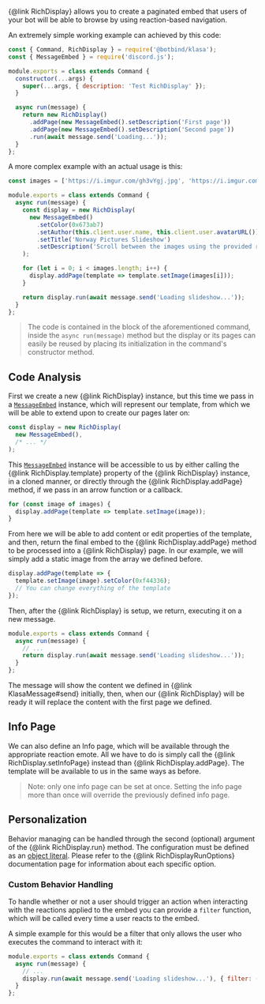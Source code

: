{@link RichDisplay} allows you to create a paginated embed that users of your bot will be able to browse by using reaction-based navigation.

An extremely simple working example can achieved by this code:

```javascript
const { Command, RichDisplay } = require('@botbind/klasa');
const { MessageEmbed } = require('discord.js');

module.exports = class extends Command {
  constructor(...args) {
    super(...args, { description: 'Test RichDisplay' });
  }

  async run(message) {
    return new RichDisplay()
      .addPage(new MessageEmbed().setDescription('First page'))
      .addPage(new MessageEmbed().setDescription('Second page'))
      .run(await message.send('Loading...'));
  }
};
```

A more complex example with an actual usage is this:

```javascript
const images = ['https://i.imgur.com/gh3vYgj.jpg', 'https://i.imgur.com/vBV81m4.jpg', 'https://i.imgur.com/92hAsqe.jpg'];

module.exports = class extends Command {
  async run(message) {
    const display = new RichDisplay(
      new MessageEmbed()
        .setColor(0x673ab7)
        .setAuthor(this.client.user.name, this.client.user.avatarURL())
        .setTitle('Norway Pictures Slideshow')
        .setDescription('Scroll between the images using the provided reaction emotes.'),
    );

    for (let i = 0; i < images.length; i++) {
      display.addPage(template => template.setImage(images[i]));
    }

    return display.run(await message.send('Loading slideshow...'));
  }
};
```

> The code is contained in the block of the aforementioned command, inside the `async run(message)` method but the display or its pages can easily be reused by placing its initialization in the command's constructor method.

## Code Analysis

First we create a new {@link RichDisplay} instance, but this time we pass in a [`MessageEmbed`](https://discord.js.org/#/docs/main/master/class/MessageEmbed) instance, which will represent our template, from which we will be able to extend upon to create our pages later on:

```javascript
const display = new RichDisplay(
  new MessageEmbed(),
  /* ... */
);
```

This [`MessageEmbed`](https://discord.js.org/#/docs/main/master/class/MessageEmbed) instance will be accessible to us by either calling the {@link RichDisplay.template} property of the {@link RichDisplay} instance, in a cloned manner, or directly through the {@link RichDisplay.addPage} method, if we pass in an arrow function or a callback.

```javascript
for (const image of images) {
  display.addPage(template => template.setImage(image));
}
```

From here we will be able to add content or edit properties of the template, and then, return the final embed to the {@link RichDisplay.addPage} method to be processed into a {@link RichDisplay} page.
In our example, we will simply add a static image from the array we defined before.

```javascript
display.addPage(template => {
  template.setImage(image).setColor(0xf44336);
  // You can change everything of the template
});
```

Then, after the {@link RichDisplay} is setup, we return, executing it on a new message.

```javascript
module.exports = class extends Command {
  async run(message) {
    // ...
    return display.run(await message.send('Loading slideshow...'));
  }
};
```

The message will show the content we defined in {@link KlasaMessage#send} initially, then, when our {@link RichDisplay} will be ready it will replace the content with the first page we defined.

## Info Page

We can also define an Info page, which will be available through the appropriate reaction emote.
All we have to do is simply call the {@link RichDisplay.setInfoPage} instead than {@link RichDisplay.addPage}. The template will be available to us in the same ways as before.

> Note: only one info page can be set at once. Setting the info page more than once will override the previously defined info page.

## Personalization

Behavior managing can be handled through the second (optional) argument of the {@link RichDisplay.run} method.
The configuration must be defined as an [object literal](https://developer.mozilla.org/en-US/docs/Web/JavaScript/Reference/Operators/Object_initializer).
Please refer to the {@link RichDisplayRunOptions} documentation page for information about each specific option.

### Custom Behavior Handling

To handle whether or not a user should trigger an action when interacting with the reactions applied to the embed you can provide a `filter` function, which will be called every time a user reacts to the embed.

A simple example for this would be a filter that only allows the user who executes the command to interact with it:

```javascript
module.exports = class extends Command {
  async run(message) {
    // ...
    display.run(await message.send('Loading slideshow...'), { filter: (reaction, user) => user === message.author });
  }
};
```
